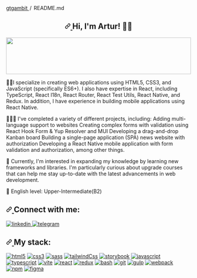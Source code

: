 <div class="Box-body p-4">
  <div class="d-flex flex-justify-between">
    <div class="text-mono text-small mb-3">
      <a href="/gtgambit/gtgambit" class="no-underline Link--primary">
        gtgambit
      </a>
      <span class="color-fg-muted d-inline-block" style="padding: 0px 2px">
        /
      </span>
      README<span class="color-fg-muted">.md</span>
    </div>
  </div>
  <article class="markdown-body entry-content container-lg f5" itemprop="text">
    <h2 align="center" dir="auto">
      <a
        id="user-content-hi-im-artur-"
        class="anchor"
        aria-hidden="true"
        href="#hi-im-artur-">
        <svg
          class="octicon octicon-link"
          viewBox="0 0 16 16"
          version="1.1"
          width="16"
          height="16"
          aria-hidden="true">
          <path d="m7.775 3.275 1.25-1.25a3.5 3.5 0 1 1 4.95 4.95l-2.5 2.5a3.5 3.5 0 0 1-4.95 0 .751.751 0 0 1 .018-1.042.751.751 0 0 1 1.042-.018 1.998 1.998 0 0 0 2.83 0l2.5-2.5a2.002 2.002 0 0 0-2.83-2.83l-1.25 1.25a.751.751 0 0 1-1.042-.018.751.751 0 0 1-.018-1.042Zm-4.69 9.64a1.998 1.998 0 0 0 2.83 0l1.25-1.25a.751.751 0 0 1 1.042.018.751.751 0 0 1 .018 1.042l-1.25 1.25a3.5 3.5 0 1 1-4.95-4.95l2.5-2.5a3.5 3.5 0 0 1 4.95 0 .751.751 0 0 1-.018 1.042.751.751 0 0 1-1.042.018 1.998 1.998 0 0 0-2.83 0l-2.5 2.5a1.998 1.998 0 0 0 0 2.83Z"></path>
        </svg>
      </a>
      Hi, I'm Artur!
      <g-emoji
        class="g-emoji"
        alias="man_technologist"
        fallback-src="https://github.githubassets.com/images/icons/emoji/unicode/1f468-1f4bb.png">
        👨‍💻
      </g-emoji>
    </h2>
    <p dir="auto">
      <a
        target="_blank"
        rel="noopener noreferrer nofollow"
        href="https://raw.githubusercontent.com/matfantinel/matfantinel/master/waves.svg">
        <img
          src="https://raw.githubusercontent.com/matfantinel/matfantinel/master/waves.svg"
          width="100%"
          height="100"
          style="max-width: 100%"
          id="exifviewer-img-1"
          exifid="-1014432983"
          oldsrc="https://raw.githubusercontent.com/matfantinel/matfantinel/master/waves.svg"
        />
      </a>
    </p>
    <p dir="auto">
      ✍🏼I specialize in creating web applications using HTML5, CSS3, and JavaScript (specifically ES6+). I also have expertise in React, including TypeScript, React I18n, React Router, React Test Utils, React Native, and Redux. 
      </strong>
In addition, I have experience in building mobile applications using React Native.
    </p>
    <p dir="auto">
      👷🏼‍♂️ I've completed a variety of different projects, including:
Adding multi-language support to websites
Creating complex forms with validation using React Hook Form & Yup Resolver and MUI
Developing a drag-and-drop Kanban board
Building a single-page application (SPA) news website with authorization
Developing a React Native mobile application with form validation and authorization, among other things.
    </p>
    <p dir="auto">
      <g-emoji
        class="g-emoji"
        alias="brain"
        fallback-src="https://github.githubassets.com/images/icons/emoji/unicode/1f9e0.png">
        🧠
      </g-emoji>
     Currently, I'm interested in expanding my knowledge by learning new frameworks and libraries. I'm particularly curious about upgrade courses that can help me stay up-to-date with the latest advancements in web development.
    </p>
    <p dir="auto">
      <g-emoji
        class="g-emoji"
        alias="tongue"
        fallback-src="https://github.githubassets.com/images/icons/emoji/unicode/1f445.png">
        👅
      </g-emoji>
      English level: Upper-Intermediate(B2)
    </p>
    <h2 align="left" dir="auto">
      <a
        id="user-content-connect-with-me"
        class="anchor"
        aria-hidden="true"
        href="#connect-with-me">
        <svg
          class="octicon octicon-link"
          viewBox="0 0 16 16"
          version="1.1"
          width="16"
          height="16"
          aria-hidden="true">
          <path d="m7.775 3.275 1.25-1.25a3.5 3.5 0 1 1 4.95 4.95l-2.5 2.5a3.5 3.5 0 0 1-4.95 0 .751.751 0 0 1 .018-1.042.751.751 0 0 1 1.042-.018 1.998 1.998 0 0 0 2.83 0l2.5-2.5a2.002 2.002 0 0 0-2.83-2.83l-1.25 1.25a.751.751 0 0 1-1.042-.018.751.751 0 0 1-.018-1.042Zm-4.69 9.64a1.998 1.998 0 0 0 2.83 0l1.25-1.25a.751.751 0 0 1 1.042.018.751.751 0 0 1 .018 1.042l-1.25 1.25a3.5 3.5 0 1 1-4.95-4.95l2.5-2.5a3.5 3.5 0 0 1 4.95 0 .751.751 0 0 1-.018 1.042.751.751 0 0 1-1.042.018 1.998 1.998 0 0 0-2.83 0l-2.5 2.5a1.998 1.998 0 0 0 0 2.83Z"></path>
        </svg>
      </a>
      Connect with me:
    </h2>
    <p align="left" dir="auto">
      <a
        href="https://www.linkedin.com/in/artur-kononov-92b2a025b/"
        rel="nofollow">
       <img src="https://camo.githubusercontent.com/6be4f94a5a8ee6dc5d3cd05601e254e386763108178cce7d10fc9124b8f35022/68747470733a2f2f696d672e736869656c64732e696f2f62616467652f4c696e6b6564696e2d626c75653f6c6f676f3d6c696e6b6564696e267374796c653d666f722d7468652d6261646765" alt="linkedin" title="Linkedin" data-canonical-src="https://img.shields.io/badge/Linkedin-blue?logo=linkedin&amp;style=for-the-badge" style="max-width: 100%;">
      </a>
      <a href="https://t.me/gtgambit" rel="nofollow">
<img src="https://camo.githubusercontent.com/28f46828ac5a5a8423c5cf7d9dcd7d586f7a72ca09248819bc1bc045f6543f22/68747470733a2f2f696d672e736869656c64732e696f2f62616467652f54656c656772616d2d3535353f6c6f676f3d74656c656772616d267374796c653d666f722d7468652d6261646765" alt="telegram" title="Telegram" data-canonical-src="https://img.shields.io/badge/Telegram-555?logo=telegram&amp;style=for-the-badge" style="max-width: 100%;" id="exifviewer-img-9" exifid="1530734827" oldsrc="https://camo.githubusercontent.com/28f46828ac5a5a8423c5cf7d9dcd7d586f7a72ca09248819bc1bc045f6543f22/68747470733a2f2f696d672e736869656c64732e696f2f62616467652f54656c656772616d2d3535353f6c6f676f3d74656c656772616d267374796c653d666f722d7468652d6261646765">
      </a>
    </p>
    <h2 align="left" dir="auto">
      <a
        id="user-content-my-stack"
        class="anchor"
        aria-hidden="true"
        href="#my-stack">
        <svg
          class="octicon octicon-link"
          viewBox="0 0 16 16"
          version="1.1"
          width="16"
          height="16"
          aria-hidden="true">
          <path d="m7.775 3.275 1.25-1.25a3.5 3.5 0 1 1 4.95 4.95l-2.5 2.5a3.5 3.5 0 0 1-4.95 0 .751.751 0 0 1 .018-1.042.751.751 0 0 1 1.042-.018 1.998 1.998 0 0 0 2.83 0l2.5-2.5a2.002 2.002 0 0 0-2.83-2.83l-1.25 1.25a.751.751 0 0 1-1.042-.018.751.751 0 0 1-.018-1.042Zm-4.69 9.64a1.998 1.998 0 0 0 2.83 0l1.25-1.25a.751.751 0 0 1 1.042.018.751.751 0 0 1 .018 1.042l-1.25 1.25a3.5 3.5 0 1 1-4.95-4.95l2.5-2.5a3.5 3.5 0 0 1 4.95 0 .751.751 0 0 1-.018 1.042.751.751 0 0 1-1.042.018 1.998 1.998 0 0 0-2.83 0l-2.5 2.5a1.998 1.998 0 0 0 0 2.83Z"></path>
        </svg>
      </a>
      My stack:
    </h2>
   <p align="left" dir="auto">
  <a href="https://developer.mozilla.org/en-US/docs/Web/HTML" rel="nofollow"><img src="https://camo.githubusercontent.com/f1b41eeaf80b389f62cc8c9bb52cd46c05d21eb202d05339828f0a6afe830c8b/68747470733a2f2f696d672e736869656c64732e696f2f62616467652f48544d4c352d3535353f6c6f676f3d68746d6c35267374796c653d666f722d7468652d6261646765" alt="html5" title="HTML5" data-canonical-src="https://img.shields.io/badge/HTML5-555?logo=html5&amp;style=for-the-badge" style="max-width: 100%;"></a> 
  <a href="https://developer.mozilla.org/en-US/docs/Web/CSS" rel="nofollow"><img src="https://camo.githubusercontent.com/b09433b84432e0189b9f6dd36fbcffc3d7a783d77bbbc4ff2626f0b41bd51539/68747470733a2f2f696d672e736869656c64732e696f2f62616467652f435353332d3535353f6c6f676f3d63737333266c6f676f436f6c6f723d313537324236267374796c653d666f722d7468652d6261646765" alt="css3" title="CSS3" data-canonical-src="https://img.shields.io/badge/CSS3-555?logo=css3&amp;logoColor=1572B6&amp;style=for-the-badge" style="max-width: 100%;"></a>
  <a href="https://sass-lang.com" rel="nofollow"><img src="https://camo.githubusercontent.com/d741c6b4046a6c8fda7f12fbb6c85ab356c6b0421508a96b57d42b83796fe3ea/68747470733a2f2f696d672e736869656c64732e696f2f62616467652f534153532d3535353f6c6f676f3d73617373267374796c653d666f722d7468652d6261646765" alt="sass" title="SASS" data-canonical-src="https://img.shields.io/badge/SASS-555?logo=sass&amp;style=for-the-badge" style="max-width: 100%;"></a>
     <a href="https://tailwindcss.com" rel="nofollow"><img src="https://img.shields.io/badge/Tailwind_CSS-35495E?style=for-the-badge&logo=tailwind-css&logoColor=light-blue" alt="tailwindCss" title="TailwindCss" data-canonical-src="https://img.shields.io/badge/Tailwind_CSS-35495E?style=for-the-badge&logo=tailwind-css&logoColor=light-blue" style="max-width: 100%;"></a>
          <a href="https://storybook.js.org" rel="nofollow"><img src="https://img.shields.io/badge/-Storybook-35495E?style=for-the-badge&logo=storybook&logoColor=pink" alt="storybook" title="storybook" data-canonical-src="https://img.shields.io/badge/-Storybook-35495E?style=for-the-badge&logo=storybook&logoColor=pink" style="max-width: 100%;"></a>
  <a href="https://developer.mozilla.org/en-US/docs/Web/JavaScript" rel="nofollow"><img src="https://camo.githubusercontent.com/aabdeec8dd181dcd6535028c81ba527ea4baa55c1cbaeafacd8b4ad82b8e7199/68747470733a2f2f696d672e736869656c64732e696f2f62616467652f4a6176617363726970742d3535353f6c6f676f3d6a617661736372697074267374796c653d666f722d7468652d6261646765" alt="javascript" title="javascript" data-canonical-src="https://img.shields.io/badge/Javascript-555?logo=javascript&amp;style=for-the-badge" style="max-width: 100%;" id="exifviewer-img-6" exifid="437596060" oldsrc="https://camo.githubusercontent.com/aabdeec8dd181dcd6535028c81ba527ea4baa55c1cbaeafacd8b4ad82b8e7199/68747470733a2f2f696d672e736869656c64732e696f2f62616467652f4a6176617363726970742d3535353f6c6f676f3d6a617661736372697074267374796c653d666f722d7468652d6261646765"></a>
  <a href="https://www.typescriptlang.org/" rel="nofollow"><img src="https://camo.githubusercontent.com/a7f53a5cb54f931575a02f7a59aafaafaaa697e1fd44e92b729c97c6149d38d4/68747470733a2f2f696d672e736869656c64732e696f2f62616467652f547970657363726970742d3535353f6c6f676f3d74797065736372697074267374796c653d666f722d7468652d6261646765" alt="typescript" title="TypeScript" data-canonical-src="https://img.shields.io/badge/Typescript-555?logo=typescript&amp;style=for-the-badge" style="max-width: 100%;"></a>
  <a href="https://vitejs.dev/" rel="nofollow"><img src="https://camo.githubusercontent.com/61b74423223852c476c81c49425f3915ac88ecd9fa555848ea9cd923d5035aeb/68747470733a2f2f696d672e736869656c64732e696f2f62616467652f766974652d3535353f6c6f676f3d76697465267374796c653d666f722d7468652d6261646765" alt="vite" title="Vite" data-canonical-src="https://img.shields.io/badge/vite-555?logo=vite&amp;style=for-the-badge" style="max-width: 100%;"></a>
  <a href="https://reactjs.org/" rel="nofollow"><img src="https://camo.githubusercontent.com/510078edc673505eb3c40aa4ecfeeb64f4332d4634c0cbb6152917b4c78b2171/68747470733a2f2f696d672e736869656c64732e696f2f62616467652f52656163742d3535353f6c6f676f3d7265616374267374796c653d666f722d7468652d6261646765" alt="react" title="react" data-canonical-src="https://img.shields.io/badge/React-555?logo=react&amp;style=for-the-badge" style="max-width: 100%;"></a>
  <a href="https://react-redux.js.org/" rel="nofollow"> <img src="https://camo.githubusercontent.com/c4041f4216709f1ed1bc81d161a7ff5efa365ac9deec14b081ff869fe2d3b17e/68747470733a2f2f696d672e736869656c64732e696f2f62616467652f52656475782d3535353f6c6f676f3d7265647578266c6f676f436f6c6f723d373634414243267374796c653d666f722d7468652d6261646765" alt="redux" title="redux" data-canonical-src="https://img.shields.io/badge/Redux-555?logo=redux&amp;logoColor=764ABC&amp;style=for-the-badge" style="max-width: 100%;"></a>
  <a href="https://www.gnu.org/software/bash/" rel="nofollow"> <img src="https://camo.githubusercontent.com/edb79a8df38b44e3d31c9d5b87511d9aeda86c62059c2e6954b761c9bd239404/68747470733a2f2f696d672e736869656c64732e696f2f62616467652f426173682d3535353f6c6f676f3d676e7562617368267374796c653d666f722d7468652d6261646765" alt="bash" title="Bash" data-canonical-src="https://img.shields.io/badge/Bash-555?logo=gnubash&amp;style=for-the-badge" style="max-width: 100%;"></a> 
  <a href="https://git-scm.com" rel="nofollow"><img src="https://camo.githubusercontent.com/ac4eb21f0e8e408654aba198968af7cd51aa8de92583df4da9261a0a5bab52d5/68747470733a2f2f696d672e736869656c64732e696f2f62616467652f4769742d3535353f6c6f676f3d676974267374796c653d666f722d7468652d6261646765" alt="git" title="Git" data-canonical-src="https://img.shields.io/badge/Git-555?logo=git&amp;style=for-the-badge" style="max-width: 100%;" id="exifviewer-img-13" exifid="314407420" oldsrc="https://camo.githubusercontent.com/ac4eb21f0e8e408654aba198968af7cd51aa8de92583df4da9261a0a5bab52d5/68747470733a2f2f696d672e736869656c64732e696f2f62616467652f4769742d3535353f6c6f676f3d676974267374796c653d666f722d7468652d6261646765"></a> 
  <a href="https://gulpjs.com" rel="nofollow"><img src="https://camo.githubusercontent.com/cfa9463b2cf9c27d9cc1e9393cca50de9975cdbc358eded7f4df729db6b2c9a5/68747470733a2f2f696d672e736869656c64732e696f2f62616467652f47756c702d3535353f6c6f676f3d67756c70267374796c653d666f722d7468652d6261646765" alt="gulp" title="gulp" data-canonical-src="https://img.shields.io/badge/Gulp-555?logo=gulp&amp;style=for-the-badge" style="max-width: 100%;" id="exifviewer-img-2" exifid="2007355310" oldsrc="https://camo.githubusercontent.com/cfa9463b2cf9c27d9cc1e9393cca50de9975cdbc358eded7f4df729db6b2c9a5/68747470733a2f2f696d672e736869656c64732e696f2f62616467652f47756c702d3535353f6c6f676f3d67756c70267374796c653d666f722d7468652d6261646765"></a> 
  <a href="https://webpack.js.org" rel="nofollow"><img src="https://camo.githubusercontent.com/38adc13d655dc33635f7b7b707ae714bff3907fd1f44a382427b368d234be669/68747470733a2f2f696d672e736869656c64732e696f2f62616467652f5765627061636b2d3535353f6c6f676f3d7765627061636b267374796c653d666f722d7468652d6261646765" alt="webpack" title="Webpack" data-canonical-src="https://img.shields.io/badge/Webpack-555?logo=webpack&amp;style=for-the-badge" style="max-width: 100%;"></a>
  <a href="https://www.npmjs.com/" rel="nofollow"> <img src="https://camo.githubusercontent.com/382a07f2b5f27260830ca0fd45c48a672fe6bfb01ee17dead3e9ce66d0325d87/68747470733a2f2f696d672e736869656c64732e696f2f62616467652f4e706d2d3535353f6c6f676f3d6e706d267374796c653d666f722d7468652d6261646765" alt="npm" title="NPM" data-canonical-src="https://img.shields.io/badge/Npm-555?logo=npm&amp;style=for-the-badge" style="max-width: 100%;"></a> 
  <a href="https://www.figma.com/" rel="nofollow"> <img src="https://camo.githubusercontent.com/ea9fc59468ea4aec2ac0a85bb88b2b4248aca96871339729f0e12cebac618436/68747470733a2f2f696d672e736869656c64732e696f2f62616467652f4669676d612d3535353f6c6f676f3d6669676d61267374796c653d666f722d7468652d6261646765" alt="figma" title="Figma" data-canonical-src="https://img.shields.io/badge/Figma-555?logo=figma&amp;style=for-the-badge" style="max-width: 100%;"></a>
</p>
</article>
  </div>
